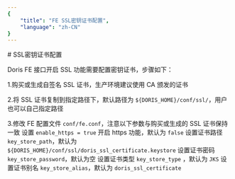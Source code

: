 ```yaml
---
{
    "title": "FE SSL密钥证书配置",
    "language": "zh-CN"
}
---
```


<!--
Licensed to the Apache Software Foundation (ASF) under one
or more contributor license agreements.  See the NOTICE file
distributed with this work for additional information
regarding copyright ownership.  The ASF licenses this file
to you under the Apache License, Version 2.0 (the
"License"); you may not use this file except in compliance
with the License.  You may obtain a copy of the License at

  http://www.apache.org/licenses/LICENSE-2.0

Unless required by applicable law or agreed to in writing,
software distributed under the License is distributed on an
"AS IS" BASIS, WITHOUT WARRANTIES OR CONDITIONS OF ANY
KIND, either express or implied.  See the License for the
specific language governing permissions and limitations
under the License.
-->

<version since="dev">
# SSL密钥证书配置
</version>

Doris FE 接口开启 SSL 功能需要配置密钥证书，步骤如下：

1.购买或生成自签名 SSL 证书，生产环境建议使用 CA 颁发的证书

2.将 SSL 证书复制到指定路径下，默认路径为 `${DORIS_HOME}/conf/ssl/`，用户也可以自己指定路径

3.修改 FE 配置文件 `conf/fe.conf`，注意以下参数与购买或生成的 SSL 证书保持一致
    设置 `enable_https = true` 开启 https 功能，默认为 `false`
    设置证书路径 `key_store_path`，默认为 `${DORIS_HOME}/conf/ssl/doris_ssl_certificate.keystore`
    设置证书密码 `key_store_password`，默认为空
    设置证书类型 `key_store_type` ，默认为 `JKS`
    设置证书别名 `key_store_alias`，默认为 `doris_ssl_certificate`
